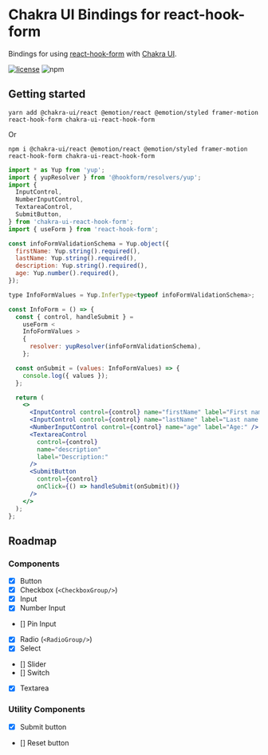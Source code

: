 # Chakra UI Bindings for react-hook-form

Bindings for using [react-hook-form](https://github.com/react-hook-form/react-hook-form) with [Chakra UI](http://next.chakra-ui.com).

[![license](https://badgen.now.sh/badge/license/MIT)](./LICENSE)
![npm](https://img.shields.io/npm/dt/react-hook-form-chakra-ui)

## Getting started

`yarn add @chakra-ui/react @emotion/react @emotion/styled framer-motion react-hook-form chakra-ui-react-hook-form`

Or

`npm i @chakra-ui/react @emotion/react @emotion/styled framer-motion react-hook-form chakra-ui-react-hook-form`

```jsx
import * as Yup from 'yup';
import { yupResolver } from '@hookform/resolvers/yup';
import {
  InputControl,
  NumberInputControl,
  TextareaControl,
  SubmitButton,
} from 'chakra-ui-react-hook-form';
import { useForm } from 'react-hook-form';

const infoFormValidationSchema = Yup.object({
  firstName: Yup.string().required(),
  lastName: Yup.string().required(),
  description: Yup.string().required(),
  age: Yup.number().required(),
});

type InfoFormValues = Yup.InferType<typeof infoFormValidationSchema>;

const InfoForm = () => {
  const { control, handleSubmit } =
    useForm <
    InfoFormValues >
    {
      resolver: yupResolver(infoFormValidationSchema),
    };

  const onSubmit = (values: InfoFormValues) => {
    console.log({ values });
  };

  return (
    <>
      <InputControl control={control} name="firstName" label="First name:" />
      <InputControl control={control} name="lastName" label="Last name:" />
      <NumberInputControl control={control} name="age" label="Age:" />
      <TextareaControl
        control={control}
        name="description"
        label="Description:"
      />
      <SubmitButton
        control={control}
        onClick={() => handleSubmit(onSubmit)()}
      />
    </>
  );
};
```

## Roadmap

### Components

- [x] Button
- [x] Checkbox (`<CheckboxGroup/>`)
- [x] Input
- [x] Number Input
- [] Pin Input
- [x] Radio (`<RadioGroup/>`)
- [x] Select
- [] Slider
- [] Switch
- [x] Textarea

### Utility Components

- [x] Submit button
- [] Reset button
